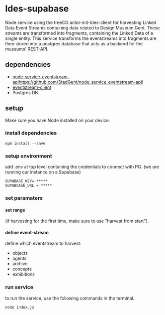 # ldes-supabase

Node service  using the treeCG actor-init-ldes-client for harvesting Linked Data Event Streams containing data related to Design Museum Gent. These streams are transformed into fragments, containing the Linked Data of a single entity. This service transforms the eventstreams into fragments are then stored into a postgres database that acts as a backend for the museums' REST-API. 

## dependencies
* [node-service-eventstream-api](https://github.com/StadGent/node_service_eventstream-api)https://github.com/StadGent/node_service_eventstream-api)
* [eventstream-client](https://github.com/TREEcg/event-stream-client/tree/main/packages/actor-init-ldes-client#treecgactor-init-ldes-client)
* Postgres DB

## setup 

Make sure you have Node installed on your device. 

### install dependencies 
```
npm install --save
```

### setup environment

add .env at top level containing the credentials to connect with PG. (we are running our instance on a Supabase)

```
SUPABASE_KEY= *****
SUPABSASE_URL = *****
```

### set paramaters

#### set range
(if harvesting for the first time, make sure to use "harvest from start"). 

#### define event-stream
define which eventstream to harvest: 
- objects
- agents
- archive
- concepts
- exhibitions

### run service 
to run the service, use the following commands in the terminal. 
```
node index.js
```







